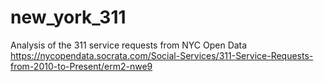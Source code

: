 # new_york_311
Analysis of the 311 service requests from NYC Open Data https://nycopendata.socrata.com/Social-Services/311-Service-Requests-from-2010-to-Present/erm2-nwe9
